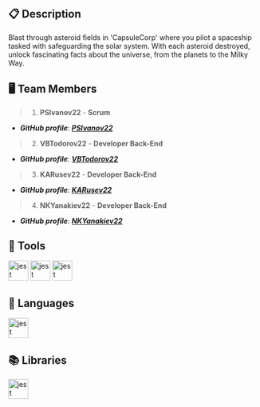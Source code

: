 ## 📋 Description
Blast through asteroid fields in 'CapsuleCorp' where you pilot a spaceship tasked with safeguarding the solar system. With each asteroid destroyed, unlock fascinating facts about the universe, from the planets to the Milky Way.  


## 🖥 Team	Members
> 1. **PSIvanov22** - **Scrum**	
   - ***GitHub profile***: [***PSIvanov22***](https://github.com/PSIvanov22)	
 
> 2. **VBTodorov22** - **Developer Back-End**	
   - ***GitHub profile***: [***VBTodorov22***](https://github.com/VBTodorov22)	

> 3. **KARusev22** - **Developer Back-End**	
   - ***GitHub profile***: [***KARusev22***](https://github.com/KARusev22)

> 4. **NKYanakiev22** - **Developer Back-End**	
   - ***GitHub profile***: [***NKYanakiev22***](https://github.com/NKYanakiev22)


## 🔨 Tools
<div align="left">

  <img src="https://bg.wizcase.com/wp-content/uploads/2022/01/en-microsoft-teams-logo.jpg" height="40" alt="jest logo"  />
  
   <img src="https://images-eds-ssl.xboxlive.com/image?url=4rt9.lXDC4H_93laV1_eHHFT949fUipzkiFOBH3fAiZZUCdYojwUyX2aTonS1aIwMrx6NUIsHfUHSLzjGJFxxsG72wAo9EWJR4yQWyJJaDb6rYcBtJvTvH3UoAS4JFNDaxGhmKNaMwgElLURlRFeVkLCjkfnXmWtINWZIrPGYq0-&format=source" height="40" alt="jest logo"  />
   
   <img src="https://online.iotap.in/content/images/thumbs/0000694_visual-studio-professional-2022_550.jpeg" height="40" alt="jest logo"  />

## 🚀 Languages 

<div align="left">

  <img src="https://media.licdn.com/dms/image/D4E12AQFZ22tCQSGwDw/article-cover_image-shrink_600_2000/0/1687615910475?e=2147483647&v=beta&t=e0Dz4ia72MRYikHW_0Pc0JoAKJ3sFH3Vd5VO1RyAFPs" height="40" alt="jest logo"  />
</div>

## 📚 Libraries
  
<div align="left">

  <img src="https://upload.wikimedia.org/wikipedia/commons/thumb/b/bf/SFML2.svg/1200px-SFML2.svg.png" height="40" alt="jest logo"  />
</div>








